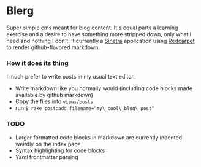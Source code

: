 # Blerg

Super simple cms meant for blog content.  It's equal parts a learning exercise and
a desire to have something more stripped down, only what I need and nothing I don't.
It currently a [Sinatra](https://github.com/sinatra/sinatra) application using [Redcarpet](https://github.com/vmg/redcarpet)
to render github-flavored markdown.

### How it does its thing

I much prefer to write posts in my usual text editor.  

* Write markdown like you normally would (including code blocks made available by github markdown)
* Copy the files into `views/posts`
* run `$ rake post:add filename="my\_cool\_blog\_post"`

### TODO

- Larger formatted code blocks in markdown are currently indented weirdly on the index page
- Syntax highlighting for code blocks
- Yaml frontmatter parsing

